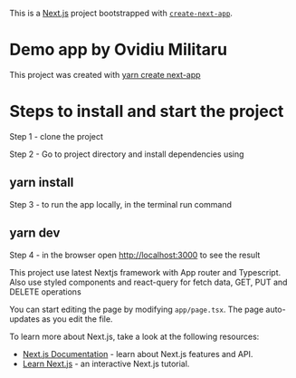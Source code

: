 This is a [Next.js](https://nextjs.org/) project bootstrapped with [`create-next-app`](https://github.com/vercel/next.js/tree/canary/packages/create-next-app).

# Demo app by Ovidiu Militaru

This project was created with [yarn create next-app](https://nextjs.org/docs/pages/api-reference/create-next-app)

# Steps to install and start the project
Step 1 - clone the project

Step 2 - Go to project directory and install dependencies using
## yarn install

Step 3 - to run the app locally, in the terminal run command
## yarn dev 

Step 4 - in the browser open [http://localhost:3000](http://localhost:3000) to see the result

This project use latest Nextjs framework with App router and Typescript. Also use styled components and react-query for 
fetch data, GET, PUT and DELETE operations

You can start editing the page by modifying `app/page.tsx`. The page auto-updates as you edit the file.

To learn more about Next.js, take a look at the following resources:

- [Next.js Documentation](https://nextjs.org/docs) - learn about Next.js features and API.
- [Learn Next.js](https://nextjs.org/learn) - an interactive Next.js tutorial.

